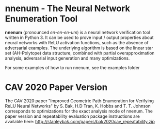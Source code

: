 # nnenum - The Neural Network Enumeration Tool
**nnenum** (pronounced *en-en-en-um*) is a neural network verification tool written in Python 3. It can be used to prove input / output properties about neural networks with ReLU activation functions, such as the absence of adversarial examples. The underlying algorithm is based on the linear star set (AH-Polytope) data structure, combined with partial overapproximation analysis, adversarial input generation and many optimizations.

For some examples of how to run nnenum, see the examples folder

# CAV 2020 Paper Version
The CAV 2020 paper "Improved Geometric Path Enumeration for Verifying ReLU Neural Networks" by S. Bak, H.D Tran, K. Hobbs and T. T. Johnson corresponds to optimizations for the exact analysis mode of nnenum. The paper version and repeatability evaluation package instructions are available here: http://stanleybak.com/papers/bak2020cav_repeatability.zip
